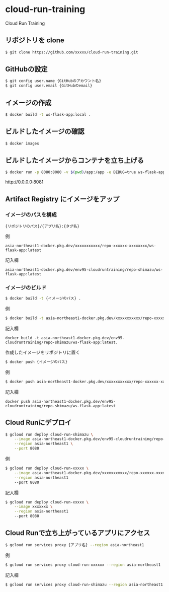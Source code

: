 # cloud-run-training

Cloud Run Training

## リポジトリを clone

```bash
$ git clone https://github.com/xxxxx/cloud-run-training.git
```

## GitHubの設定

```bash
$ git config user.name {GitHubのアカウント名}
$ git config user.email {GitHubのemail}
```

## イメージの作成

```bash
$ docker build -t ws-flask-app:local .
```

## ビルドしたイメージの確認

```bash
$ docker images
```

## ビルドしたイメージからコンテナを立ち上げる

```bash
$ docker run -p 8080:8080 -v $(pwd)/app:/app -e DEBUG=true ws-flask-app:local
```

http://0.0.0.0:8081

## Artifact Registry にイメージをアップ

### イメージのパスを構成

```plain
{リポジトリのパス}/{アプリ名}:{タグ名}
```

例

```plain
asia-northeast1-docker.pkg.dev/xxxxxxxxxxx/repo-xxxxxx-xxxxxxxx/ws-flask-app:latest
```

記入欄

```plain
asia-northeast1-docker.pkg.dev/env95-cloudruntraining/repo-shimazu/ws-flask-app:latest
```

### イメージのビルド

```bash
$ docker build -t {イメージのパス} .
```

例

```bash
$ docker build -t asia-northeast1-docker.pkg.dev/xxxxxxxxxxx/repo-xxxxxx-xxxxxxxx/ws-flask-app:latest .
```

記入欄

```plain
docker build -t asia-northeast1-docker.pkg.dev/env95-cloudruntraining/repo-shimazu/ws-flask-app:latest.
```

作成したイメージをリポジトリに置く

```bash
$ docker push {イメージのパス}
```

例

```bash
$ docker push asia-northeast1-docker.pkg.dev/xxxxxxxxxxx/repo-xxxxxx-xxxxxxxx/ws-flask-app:latest .
```

記入欄

```plain
docker push asia-northeast1-docker.pkg.dev/env95-cloudruntraining/repo-shimazu/ws-flask-app:latest
```

## Cloud Runにデプロイ

```bash
$ gcloud run deploy cloud-run-shimazu \
    --image asia-northeast1-docker.pkg.dev/env95-cloudruntraining/repo-shimazu/ws-flask-app \
    --region asia-northeast1 \
    --port 8080
```

例

```bash
$ gcloud run deploy cloud-run-xxxxx \
    --image asia-northeast1-docker.pkg.dev/xxxxxxxxxxx/repo-xxxxxx-xxxxxxxx/ws-flask-app:latest \
    --region asia-northeast1
    --port 8080
```

記入欄

```bash
$ gcloud run deploy cloud-run-xxxxx \
    --image xxxxxxx \
    --region asia-northeast1
    --port 8080
```

## Cloud Runで立ち上がっているアプリにアクセス

```bash
$ gcloud run services proxy {アプリ名} --region asia-northeast1
```

例

```bash
$ gcloud run services proxy cloud-run-xxxxxx --region asia-northeast1
```

記入欄

```bash
$ gcloud run services proxy cloud-run-shimazu --region asia-northeast1 --port 8080
```
